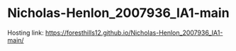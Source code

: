 # Nicholas-Henlon_2007936_IA1-main

Hosting link: https://foresthills12.github.io/Nicholas-Henlon_2007936_IA1-main/
